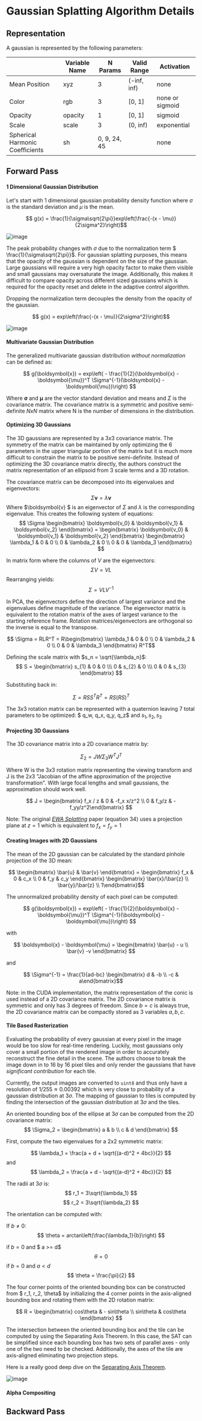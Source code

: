 # Gaussian Splatting Algorithm Details

## Representation

A gaussian is represented by the following parameters:

|                                 | Variable Name | N Params     | Valid Range | Activation      |
|---------------------------------|---------------|--------------|-------------|-----------------|
| Mean Position                   | xyz           | 3            | (-inf, inf) | none            |
| Color                           | rgb           | 3            | [0, 1]      | none or sigmoid |
| Opacity                         | opacity       | 1            | [0, 1]      | sigmoid         |
| Scale                           | scale         | 3            | (0, inf)    | exponential     |
| Spherical Harmonic Coefficients | sh            | 0, 9, 24, 45 |             | none            |


## Forward Pass

#### 1 Dimensional Gaussian Distribution

Let's start with 1 dimensional gaussian probability density function where $\sigma$ is the standard deviation and $\mu$ is the mean.

$$ g(x) = \frac{1}{\sigma\sqrt{2\pi}}exp\left(\frac{-(x - \mu)}{2\sigma^2}\right)$$ 


![image](https://github.com/joeyan/gaussian_splatting/assets/17635504/105862db-3c2e-4579-bcc9-1ac4e9b8da44)


The peak probability changes with $\sigma$ due to the normalization term $ \frac{1}{\sigma\sqrt{2\pi}}$. For gaussian splatting purposes, this means that the opacity of the gaussian is dependent on the size of the gaussian. Large gaussians will require a very high opacity factor to make them visible and small gaussians may oversaturate the image. Additionally, this makes it difficult to compare opacity across different sized gaussians which is required for the opacity reset and delete in the adaptive control algorithm. 


Dropping the normalization term decouples the density from the opacity of the gaussian. 

$$ g(x) = exp\left(\frac{-(x - \mu)}{2\sigma^2}\right)$$ 

![image](https://github.com/joeyan/gaussian_splatting/assets/17635504/be238e84-8baa-40f8-84e2-fcddf70f6391)

#### Multivariate Gaussian Distribution

The generalized multivariate gaussian distribution _without normalization_ can be defined as:

$$ g(\boldsymbol{x}) = exp\left( - \frac{1}{2}(\boldsymbol{x} - \boldsymbol{\mu})^T \Sigma^{-1}(\boldsymbol{x} - \boldsymbol{\mu})\right) $$

Where $\boldsymbol{\sigma}$ and $\boldsymbol{\mu}$ are the vector standard deviation and means and $\Sigma$ is the covariance matrix. The covariance matrix is a symmetric and positive semi-definite $NxN$ matrix where N is the number of dimensions in the distribution.


#### Optimizing 3D Gaussians

The 3D gaussians are represented by a $3x3$ covariance matrix. The symmetry of the matrix can be maintained by only optimizing the 6 parameters in the upper triangular portion of the matrix but it is much more difficult to constrain the matrix to be positive semi-definite. Instead of optimizing the 3D covariance matrix directly, the authors construct the matrix representation of an ellipsoid from 3 scale terms and a 3D rotation.

The covariance matrix can be decomposed into its eigenvalues and eigenvectors:
$$ \Sigma \boldsymbol{v} = \lambda \boldsymbol{v} $$ 
Where $\boldsymbol{v} $ is an eigenvector of $\Sigma$ and $\lambda$ is the corresponding eigenvalue. This creates the following system of equations:
$$ \Sigma \begin{bmatrix} \boldsymbol{v_0} & \boldsymbol{v_1} & \boldsymbol{v_2}  \end{bmatrix} = \begin{bmatrix} \boldsymbol{v_0} & \boldsymbol{v_1} & \boldsymbol{v_2}  \end{bmatrix} \begin{bmatrix} \lambda_1 & 0 & 0 \\ 0 & \lambda_2 & 0 \\ 0 & 0 & \lambda_3  \end{bmatrix} $$

In matrix form where the columns of $V$ are the eigenvectors:
$$ \Sigma V = VL $$ 
 Rearranging yields:
$$ \Sigma = VLV^{-1}$$ 

In PCA, the eigenvectors define the direction of largest variance and the eigenvalues define magnitude of the variance. The eigenvector matrix is equivalent to the rotation matrix of the axes of largest variance to the starting reference frame. Rotation matrices/eigenvectors are orthogonal so the inverse is equal to the transpose.

$$ \Sigma = RLR^T = R\begin{bmatrix} \lambda_1 & 0 & 0 \\ 0 & \lambda_2 & 0 \\ 0 & 0 & \lambda_3  \end{bmatrix} R^T$$

Defining the scale matrix with $s_n = \sqrt{\lambda_n}$: 
$$ S = \begin{bmatrix} s_{1} & 0 & 0 \\\ 0 & s_{2} & 0 \\\ 0 & 0 & s_{3} \end{bmatrix} $$

Substituting back in: 

$$ \Sigma = RSS^TR^T = RS(RS)^T$$ 

The $3x3$ rotation matrix can be represented with a quaternion leaving 7 total parameters to be optimized: $ q_w, q_x, q_y, q_z$ and $s_1, s_2, s_3$


#### Projecting 3D Gaussians

The 3D covariance matrix into a 2D covariance matrix by:

$$ \Sigma_2 = JW\Sigma_3W^TJ^T$$

Where W is the $3x3$ rotation matrix representing the viewing transform and J is the $2x3$ "Jacobian of the affine approximation of the projective transformation". With large focal lengths and small gaussians, the approximation should work well. 

$$ J = \begin{bmatrix} f_x / z & 0 & -f_x x/z^2 \\ 0 & f_y/z & -f_yy/z^2\end{bmatrix} $$

Note: The original [_EWA Splatting_](https://www.cs.umd.edu/~zwicker/publications/EWASplatting-TVCG02.pdf) paper (equation 34) uses a projection plane at $z=1$ which is equivalent to $f_x = f_y = 1$

#### Creating Images with 2D Gaussians

The mean of the 2D gaussian can be calculated by the standard pinhole projection of the 3D mean:

$$  \begin{bmatrix} \bar{u} & \bar{v} \end{bmatrix} = \begin{bmatrix} f_x & 0 & c_x \\ 0 & f_y & c_y \end{bmatrix} \begin{bmatrix} \bar{x}/\bar{z} \\ \bar{y}/\bar{z} \\ 1\end{bmatrix}$$ 

The unnormalized probability density of each pixel can be computed:

$$ g(\boldsymbol{x}) = exp\left( - \frac{1}{2}(\boldsymbol{x} - \boldsymbol{\mu})^T \Sigma^{-1}(\boldsymbol{x} - \boldsymbol{\mu})\right) $$

with

$$ \boldsymbol{x} - \boldsymbol{\mu} = \begin{bmatrix} \bar{u} - u \\ \bar{v} -v \end{bmatrix} $$

and 

$$ \Sigma^{-1} = \frac{1}{ad-bc} \begin{bmatrix} d & -b \\ -c & a\end{bmatrix}$$

Note: in the CUDA implementation, the matrix representation of the conic is used instead of a 2D covariance matrix. The 2D covariance matrix is symmetric and only has 3 degrees of freedom. Since $b=c$ is always true, the 2D covariance matrix can be compactly stored as 3 variables $a, b, c$. 


#### Tile Based Rasterization

Evaluating the probability of every gaussian at every pixel in the image would be too slow for real-time rendering. Luckily, most gaussians only cover a small portion of the rendered image in order to accurately reconstruct the fine detail in the scene. The authors choose to break the image down in to 16 by 16 pixel tiles and only render the gaussians that have _significant contribution_ for each tile. 

Currently, the output images are converted to `uint8` and thus only have a resolution of $1/255 \approx 0.00392$ which is very close to probability of a gaussian distribution at $3\sigma$. The mapping of gaussian to tiles is computed by finding the intersection of the gaussian distribution at $3\sigma$ and the tiles.

An oriented bounding box of the ellipse at $3\sigma$ can be computed from the 2D covariance matrix:
$$ \Sigma_2 = \begin{bmatrix} a & b \\ c & d \end{bmatrix} $$ 

First, compute the two eigenvalues for a 2x2 symmetric matrix:

$$ \lambda_1 = \frac{a + d + \sqrt{(a-d)^2 + 4bc}}{2} $$ 
and
$$ \lambda_2 = \frac{a + d - \sqrt{(a-d)^2 + 4bc}}{2} $$ 

The radii at $3\sigma$ is:
$$ r_1 = 3\sqrt{\lambda_1} $$ 
$$ r_2 = 3\sqrt{\lambda_2} $$ 

The orientation can be computed with:

If $b \neq 0$:
$$ \theta = arctan\left(\frac{\lambda_1}{b}\right) $$

if $b = 0$ and $ a >= d$
$$ \theta = 0$$ 
if $b = 0$ and $a < d$
$$ \theta = \frac{\pi}{2} $$ 


The four corner points of the oriented bounding box can be constructed from $ r_1, r_2, \theta$ by initializing the 4 corner points in the axis-aligned bounding box and rotating them with the 2D rotation matrix:

$$ R = \begin{bmatrix} cos\theta & - sin\theta \\ sin\theta & cos\theta \end{bmatrix} $$

The intersection between the oriented bounding box and the tile can be computed by using the Separating Axis Theorem. In this case, the SAT can be simplified since each bounding box has two sets of parallel axes - only one of the two need to be checked. Additionally, the axes of the tile are axis-aligned eliminating two projection steps. 

Here is a really good deep dive on the [Separating Axis Theorem](https://dyn4j.org/2010/01/sat/). 

![image](https://github.com/joeyan/gaussian_splatting/assets/17635504/741a17f8-3de0-4561-bc64-309f5a38c1cd)

#### Alpha Compositing



## Backward Pass

